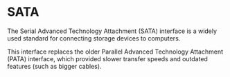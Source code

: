 # SATA
The Serial Advanced Technology Attachment (SATA) interface is a widely used standard for connecting storage devices to computers.

This interface replaces the older Parallel Advanced Technology Attachment (PATA) interface, which provided slower transfer speeds and outdated features (such as bigger cables).

